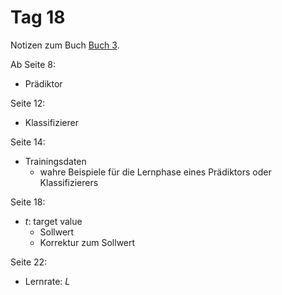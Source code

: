 # Tag 18

Notizen zum Buch [Buch 3](../Buch3.md).

Ab Seite 8:
* Prädiktor

Seite 12:
* Klassifizierer

Seite 14:
* Trainingsdaten
  - wahre Beispiele für die Lernphase eines Prädiktors oder Klassifizierers

Seite 18:
* $t$: target value
  - Sollwert
  - Korrektur zum Sollwert

Seite 22:
* Lernrate: $L$

